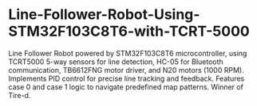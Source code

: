 # Line-Follower-Robot-Using-STM32F103C8T6-with-TCRT-5000
Line Follower Robot powered by STM32F103C8T6 microcontroller, using TCRT5000 5-way sensors for line detection, HC-05 for Bluetooth communication, TB6612FNG motor driver, and N20 motors (1000 RPM). Implements PID control for precise line tracking and feedback. Features case 0 and case 1 logic to navigate predefined map patterns. Winner of Tire-d.
